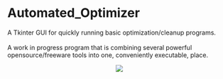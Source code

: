 # Automated_Optimizer

A Tkinter GUI for quickly running basic optimization/cleanup programs.<br><br>
A work in progress program that is combining several powerful opensource/freeware tools into one, conveniently executable, place.<br>
<p align="center">
<img src='http://s16.postimg.org/gxucqw6k5/Untitled.png'>
</center>
